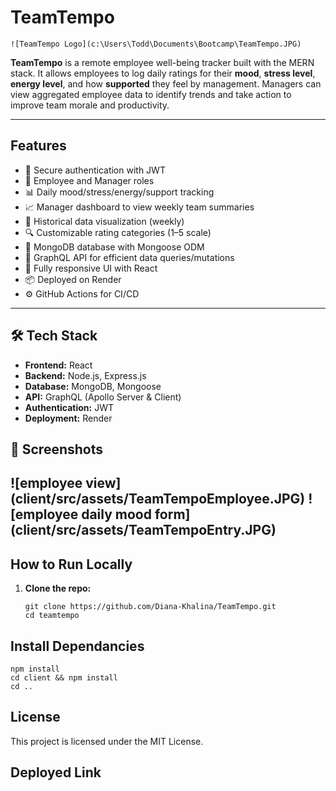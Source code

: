 #  TeamTempo  
    ![TeamTempo Logo](c:\Users\Todd\Documents\Bootcamp\TeamTempo.JPG)
    
**TeamTempo** is a remote employee well-being tracker built with the MERN stack. It allows employees to log daily ratings for their **mood**, **stress level**, **energy level**, and how **supported** they feel by management. Managers can view aggregated employee data to identify trends and take action to improve team morale and productivity.

---

## Features

- 🔐 Secure authentication with JWT
- 👤 Employee and Manager roles
- 📊 Daily mood/stress/energy/support tracking
- 📈 Manager dashboard to view weekly team summaries
- 📅 Historical data visualization (weekly)
- 🔍 Customizable rating categories (1–5 scale)
- 💾 MongoDB database with Mongoose ODM
- 🧠 GraphQL API for efficient data queries/mutations
- 📱 Fully responsive UI with React
- 📦 Deployed on Render
- ⚙️ GitHub Actions for CI/CD

---

## 🛠️ Tech Stack

- **Frontend:** React
- **Backend:** Node.js, Express.js
- **Database:** MongoDB, Mongoose
- **API:** GraphQL (Apollo Server & Client)
- **Authentication:** JWT
- **Deployment:** Render



## 📸 Screenshots

![employee view] (client/src/assets/TeamTempoEmployee.JPG)
![employee daily mood form] (client/src/assets/TeamTempoEntry.JPG)
---

##  How to Run Locally

1. **Clone the repo:**

   ```ba
   git clone https://github.com/Diana-Khalina/TeamTempo.git
   cd teamtempo

## Install Dependancies
    npm install
    cd client && npm install
    cd ..

## License
This project is licensed under the MIT License.

## Deployed Link